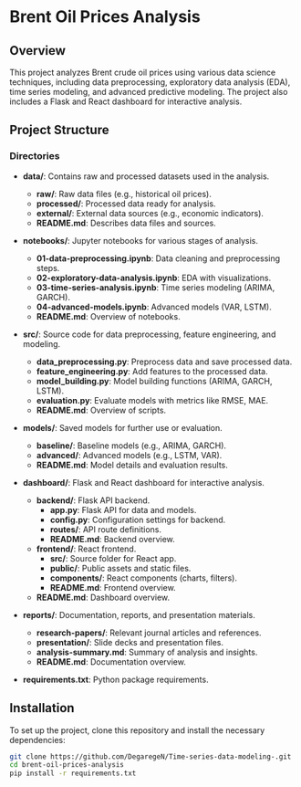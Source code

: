 # Brent Oil Prices Analysis

## Overview
This project analyzes Brent crude oil prices using various data science techniques, including data preprocessing, exploratory data analysis (EDA), time series modeling, and advanced predictive modeling. The project also includes a Flask and React dashboard for interactive analysis.

## Project Structure


### Directories

- **data/**: Contains raw and processed datasets used in the analysis.
  - **raw/**: Raw data files (e.g., historical oil prices).
  - **processed/**: Processed data ready for analysis.
  - **external/**: External data sources (e.g., economic indicators).
  - **README.md**: Describes data files and sources.

- **notebooks/**: Jupyter notebooks for various stages of analysis.
  - **01-data-preprocessing.ipynb**: Data cleaning and preprocessing steps.
  - **02-exploratory-data-analysis.ipynb**: EDA with visualizations.
  - **03-time-series-analysis.ipynb**: Time series modeling (ARIMA, GARCH).
  - **04-advanced-models.ipynb**: Advanced models (VAR, LSTM).
  - **README.md**: Overview of notebooks.

- **src/**: Source code for data preprocessing, feature engineering, and modeling.
  - **data_preprocessing.py**: Preprocess data and save processed data.
  - **feature_engineering.py**: Add features to the processed data.
  - **model_building.py**: Model building functions (ARIMA, GARCH, LSTM).
  - **evaluation.py**: Evaluate models with metrics like RMSE, MAE.
  - **README.md**: Overview of scripts.

- **models/**: Saved models for further use or evaluation.
  - **baseline/**: Baseline models (e.g., ARIMA, GARCH).
  - **advanced/**: Advanced models (e.g., LSTM, VAR).
  - **README.md**: Model details and evaluation results.

- **dashboard/**: Flask and React dashboard for interactive analysis.
  - **backend/**: Flask API backend.
    - **app.py**: Flask API for data and models.
    - **config.py**: Configuration settings for backend.
    - **routes/**: API route definitions.
    - **README.md**: Backend overview.
  - **frontend/**: React frontend.
    - **src/**: Source folder for React app.
    - **public/**: Public assets and static files.
    - **components/**: React components (charts, filters).
    - **README.md**: Frontend overview.
  - **README.md**: Dashboard overview.

- **reports/**: Documentation, reports, and presentation materials.
  - **research-papers/**: Relevant journal articles and references.
  - **presentation/**: Slide decks and presentation files.
  - **analysis-summary.md**: Summary of analysis and insights.
  - **README.md**: Documentation overview.

- **requirements.txt**: Python package requirements.

## Installation
To set up the project, clone this repository and install the necessary dependencies:

```bash
git clone https://github.com/DegaregeN/Time-series-data-modeling-.git
cd brent-oil-prices-analysis
pip install -r requirements.txt


